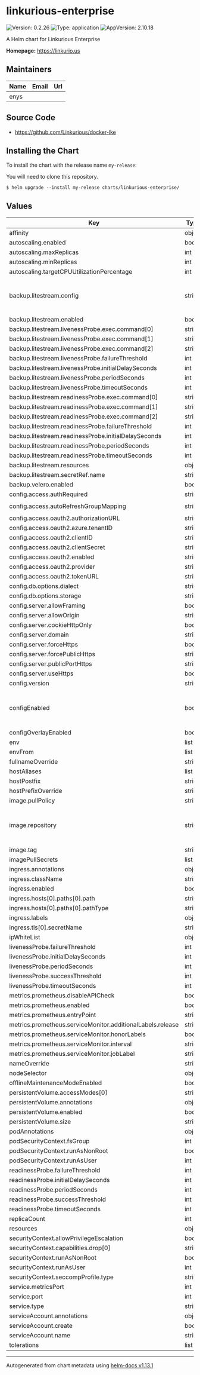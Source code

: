 # linkurious-enterprise

![Version: 0.2.26](https://img.shields.io/badge/Version-0.2.26-informational?style=flat-square) ![Type: application](https://img.shields.io/badge/Type-application-informational?style=flat-square) ![AppVersion: 2.10.18](https://img.shields.io/badge/AppVersion-2.10.18-informational?style=flat-square)

A Helm chart for Linkurious Enterprise

**Homepage:** <https://linkurio.us>

## Maintainers

| Name | Email | Url |
| ---- | ------ | --- |
| enys |  |  |

## Source Code

* <https://github.com/Linkurious/docker-lke>

## Installing the Chart

To install the chart with the release name `my-release`:

You will need to clone this repository.

```console
$ helm upgrade --install my-release charts/linkurious-enterprise/
```

## Values

| Key | Type | Default | Description |
|-----|------|---------|-------------|
| affinity | object | `{}` |  |
| autoscaling.enabled | bool | `false` |  |
| autoscaling.maxReplicas | int | `5` |  |
| autoscaling.minReplicas | int | `1` |  |
| autoscaling.targetCPUUtilizationPercentage | int | `80` |  |
| backup.litestream.config | string | `"---\n# https://litestream.io/reference/config/\ndbs:\n  - path: /data/server/database.sqlite\n    replicas:\n      - url: s3://BUCKETNAME/PATHNAME\n        retention: 720h\n        snapshot-interval: 24h\n"` |  |
| backup.litestream.enabled | bool | `false` |  |
| backup.litestream.livenessProbe.exec.command[0] | string | `"litestream"` |  |
| backup.litestream.livenessProbe.exec.command[1] | string | `"snapshots"` |  |
| backup.litestream.livenessProbe.exec.command[2] | string | `"/data/server/database.sqlite"` |  |
| backup.litestream.livenessProbe.failureThreshold | int | `3` |  |
| backup.litestream.livenessProbe.initialDelaySeconds | int | `5` |  |
| backup.litestream.livenessProbe.periodSeconds | int | `15` |  |
| backup.litestream.livenessProbe.timeoutSeconds | int | `5` |  |
| backup.litestream.readinessProbe.exec.command[0] | string | `"litestream"` |  |
| backup.litestream.readinessProbe.exec.command[1] | string | `"snapshots"` |  |
| backup.litestream.readinessProbe.exec.command[2] | string | `"/data/server/database.sqlite"` |  |
| backup.litestream.readinessProbe.failureThreshold | int | `3` |  |
| backup.litestream.readinessProbe.initialDelaySeconds | int | `5` |  |
| backup.litestream.readinessProbe.periodSeconds | int | `15` |  |
| backup.litestream.readinessProbe.timeoutSeconds | int | `5` |  |
| backup.litestream.resources | object | `{}` |  |
| backup.litestream.secretRef.name | string | `"litestream-lke-secret"` |  |
| backup.velero.enabled | bool | `false` |  |
| config.access.authRequired | string | `"$ENV:LKE_AUTH_REQUIRED"` |  |
| config.access.autoRefreshGroupMapping | string | `"$ENV-JSON:LKE_OAUTH2_AUTO_REFRESH_GROUP_MAPPING"` |  |
| config.access.oauth2.authorizationURL | string | `"$ENV:LKE_OAUTH2_AUTHORIZATION_URL"` |  |
| config.access.oauth2.azure.tenantID | string | `"$ENV:LKE_OAUTH2_AZURE_TENANT_ID"` |  |
| config.access.oauth2.clientID | string | `"$ENV:LKE_OAUTH2_CLIENT_ID"` |  |
| config.access.oauth2.clientSecret | string | `"$ENV:LKE_OAUTH2_CLIENT_SECRET"` |  |
| config.access.oauth2.enabled | string | `"$ENV-JSON:LKE_OAUTH2_ENABLED"` |  |
| config.access.oauth2.provider | string | `"$ENV:LKE_OAUTH2_PROVIDER"` |  |
| config.access.oauth2.tokenURL | string | `"$ENV:LKE_OAUTH2_TOKEN_URL"` |  |
| config.db.options.dialect | string | `"sqlite"` |  |
| config.db.options.storage | string | `"server/database.sqlite"` |  |
| config.server.allowFraming | bool | `false` |  |
| config.server.allowOrigin | string | `"$ENV:LKE_ALLOW_ORIGIN"` |  |
| config.server.cookieHttpOnly | bool | `true` |  |
| config.server.domain | string | `"$ENV:LKE_PUBLIC_DOMAIN"` |  |
| config.server.forceHttps | bool | `false` |  |
| config.server.forcePublicHttps | string | `"$ENV-JSON:LKE_FORCE_PUBLIC_HTTPS"` |  |
| config.server.publicPortHttps | string | `"$ENV-NUMBER:LKE_PUBLIC_PORT_HTTPS"` |  |
| config.server.useHttps | bool | `false` |  |
| config.version | string | `"2.10.18"` |  |
| configEnabled | bool | `false` | Manage LKE configmap (Declarative Setup) # Ref: https://doc.linkurio.us/admin-manual/latest/configure/#variable-expansion |
| configOverlayEnabled | bool | `true` |  |
| env | list | `[]` |  |
| envFrom | list | `[]` |  |
| fullnameOverride | string | `""` |  |
| hostAliases | list | `[]` |  |
| hostPostfix | string | `"example.domain"` |  |
| hostPrefixOverride | string | `"linkurious-enterprise"` |  |
| image.pullPolicy | string | `"IfNotPresent"` |  |
| image.repository | string | `""` | Repository to use for the application. You will need to retrieve the image from the Linkurious Customer Center and load it into your private repository |
| image.tag | string | `""` |  |
| imagePullSecrets | list | `[]` |  |
| ingress.annotations | object | `{}` |  |
| ingress.className | string | `""` |  |
| ingress.enabled | bool | `false` |  |
| ingress.hosts[0].paths[0].path | string | `"/"` |  |
| ingress.hosts[0].paths[0].pathType | string | `"ImplementationSpecific"` |  |
| ingress.labels | object | `{}` |  |
| ingress.tls[0].secretName | string | `"wildcard-default-cert"` |  |
| ipWhiteList | object | `{}` |  |
| livenessProbe.failureThreshold | int | `3` |  |
| livenessProbe.initialDelaySeconds | int | `10` |  |
| livenessProbe.periodSeconds | int | `10` |  |
| livenessProbe.successThreshold | int | `1` |  |
| livenessProbe.timeoutSeconds | int | `1` |  |
| metrics.prometheus.disableAPICheck | bool | `true` |  |
| metrics.prometheus.enabled | bool | `true` |  |
| metrics.prometheus.entryPoint | string | `"metrics"` |  |
| metrics.prometheus.serviceMonitor.additionalLabels.release | string | `"kube-prometheus-stack"` |  |
| metrics.prometheus.serviceMonitor.honorLabels | bool | `true` |  |
| metrics.prometheus.serviceMonitor.interval | string | `"30s"` |  |
| metrics.prometheus.serviceMonitor.jobLabel | string | `"linkurious-enterprise"` |  |
| nameOverride | string | `""` |  |
| nodeSelector | object | `{}` |  |
| offlineMaintenanceModeEnabled | bool | `false` |  |
| persistentVolume.accessModes[0] | string | `"ReadWriteOnce"` |  |
| persistentVolume.annotations | object | `{}` |  |
| persistentVolume.enabled | bool | `false` |  |
| persistentVolume.size | string | `"5Gi"` |  |
| podAnnotations | object | `{}` |  |
| podSecurityContext.fsGroup | int | `2000` |  |
| podSecurityContext.runAsNonRoot | bool | `true` |  |
| podSecurityContext.runAsUser | int | `2013` |  |
| readinessProbe.failureThreshold | int | `3` |  |
| readinessProbe.initialDelaySeconds | int | `10` |  |
| readinessProbe.periodSeconds | int | `10` |  |
| readinessProbe.successThreshold | int | `1` |  |
| readinessProbe.timeoutSeconds | int | `1` |  |
| replicaCount | int | `1` |  |
| resources | object | `{}` |  |
| securityContext.allowPrivilegeEscalation | bool | `false` |  |
| securityContext.capabilities.drop[0] | string | `"ALL"` |  |
| securityContext.runAsNonRoot | bool | `true` |  |
| securityContext.runAsUser | int | `2013` |  |
| securityContext.seccompProfile.type | string | `"RuntimeDefault"` |  |
| service.metricsPort | int | `9400` |  |
| service.port | int | `80` |  |
| service.type | string | `"ClusterIP"` |  |
| serviceAccount.annotations | object | `{}` |  |
| serviceAccount.create | bool | `false` |  |
| serviceAccount.name | string | `""` |  |
| tolerations | list | `[]` |  |

----------------------------------------------
Autogenerated from chart metadata using [helm-docs v1.13.1](https://github.com/norwoodj/helm-docs/releases/v1.13.1)

